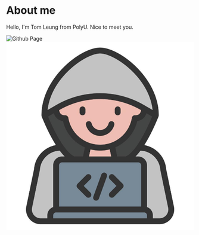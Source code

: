 # About me
Hello, I'm Tom Leung from PolyU. Nice to meet you.

![Github Page](https://github.com/TonnyWong1052)
![An image](TomImage.jpg)  
